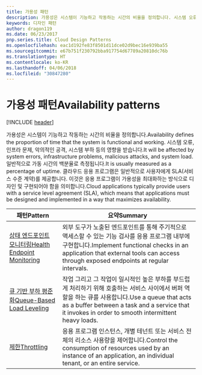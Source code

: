 ```yaml
---
title: 가용성 패턴
description: 가용성은 시스템이 기능하고 작동하는 시간의 비율을 정의합니다. 시스템 오류, 인프라 문제, 악의적인 공격, 시스템 부하 등의 영향을 받습니다. 일반적으로 가동 시간의 백분율로 측정됩니다. 클라우드 응용 프로그램은 일반적으로 사용자에게 SLA(서비스 수준 계약)를 제공합니다. 이것은 응용 프로그램이 가용성을 최대화하는 방식으로 디자인 및 구현되어야 함을 의미합니다.
keywords: 디자인 패턴
author: dragon119
ms.date: 06/23/2017
pnp.series.title: Cloud Design Patterns
ms.openlocfilehash: eac1d192fe83f8501d11dce02d9bec16e939ba55
ms.sourcegitcommit: e67b751f230792bba917754d67789a20810dc76b
ms.translationtype: HT
ms.contentlocale: ko-KR
ms.lasthandoff: 04/06/2018
ms.locfileid: "30847280"
---
```

# <a name="availability-patterns"></a><span data-ttu-id="63d08-107">가용성 패턴</span><span class="sxs-lookup"><span data-stu-id="63d08-107">Availability patterns</span></span>

[!INCLUDE [header](../../_includes/header.md)]

<span data-ttu-id="63d08-108">가용성은 시스템이 기능하고 작동하는 시간의 비율을 정의합니다.</span><span class="sxs-lookup"><span data-stu-id="63d08-108">Availability defines the proportion of time that the system is functional and working.</span></span> <span data-ttu-id="63d08-109">시스템 오류, 인프라 문제, 악의적인 공격, 시스템 부하 등의 영향을 받습니다.</span><span class="sxs-lookup"><span data-stu-id="63d08-109">It will be affected by system errors, infrastructure problems, malicious attacks, and system load.</span></span> <span data-ttu-id="63d08-110">일반적으로 가동 시간의 백분율로 측정됩니다.</span><span class="sxs-lookup"><span data-stu-id="63d08-110">It is usually measured as a percentage of uptime.</span></span> <span data-ttu-id="63d08-111">클라우드 응용 프로그램은 일반적으로 사용자에게 SLA(서비스 수준 계약)를 제공합니다. 이것은 응용 프로그램이 가용성을 최대화하는 방식으로 디자인 및 구현되어야 함을 의미합니다.</span><span class="sxs-lookup"><span data-stu-id="63d08-111">Cloud applications typically provide users with a service level agreement (SLA), which means that applications must be designed and implemented in a way that maximizes availability.</span></span>


|                            <span data-ttu-id="63d08-112">패턴</span><span class="sxs-lookup"><span data-stu-id="63d08-112">Pattern</span></span>                             |                                                           <span data-ttu-id="63d08-113">요약</span><span class="sxs-lookup"><span data-stu-id="63d08-113">Summary</span></span>                                                            |
|----------------------------------------------------------------|------------------------------------------------------------------------------------------------------------------------------|
| [<span data-ttu-id="63d08-114">상태 엔드포인트 모니터링</span><span class="sxs-lookup"><span data-stu-id="63d08-114">Health Endpoint Monitoring</span></span>](../health-endpoint-monitoring.md) | <span data-ttu-id="63d08-115">외부 도구가 노출된 엔드포인트를 통해 주기적으로 액세스할 수 있는 기능 검사를 응용 프로그램 내부에 구현합니다.</span><span class="sxs-lookup"><span data-stu-id="63d08-115">Implement functional checks in an application that external tools can access through exposed endpoints at regular intervals.</span></span> |
|  [<span data-ttu-id="63d08-116">큐 기반 부하 평준화</span><span class="sxs-lookup"><span data-stu-id="63d08-116">Queue-Based Load Leveling</span></span>](../queue-based-load-leveling.md)  | <span data-ttu-id="63d08-117">작업 그리고 그 작업이 일시적인 높은 부하를 부드럽게 처리하기 위해 호출하는 서비스 사이에서 버퍼 역할을 하는 큐를 사용합니다.</span><span class="sxs-lookup"><span data-stu-id="63d08-117">Use a queue that acts as a buffer between a task and a service that it invokes in order to smooth intermittent heavy loads.</span></span>  |
|                 [<span data-ttu-id="63d08-118">제한</span><span class="sxs-lookup"><span data-stu-id="63d08-118">Throttling</span></span>](../throttling.md)                 |   <span data-ttu-id="63d08-119">응용 프로그램 인스턴스, 개별 테넌트 또는 서비스 전체의 리소스 사용량을 제어합니다.</span><span class="sxs-lookup"><span data-stu-id="63d08-119">Control the consumption of resources used by an instance of an application, an individual tenant, or an entire service.</span></span>    |


